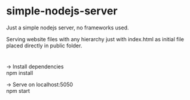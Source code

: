 # simple-nodejs-server

Just a simple nodejs server, no frameworks used.

Serving website files with any hierarchy just with index.html as initial file placed directly in public folder.
#
-> Install dependencies<br/>
    npm install

-> Serve on localhost:5050<br/>
    npm start
